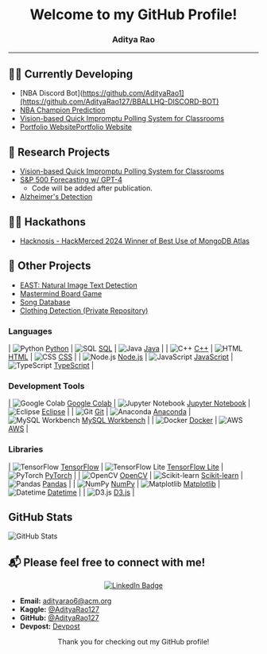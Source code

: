 <div align="center">

# Welcome to my GitHub Profile!
### Aditya Rao


</div>

---
## 👨‍💻 Currently Developing

- [NBA Discord Bot](https://github.com/AdityaRao1](https://github.com/AdityaRao127/BBALLHQ-DISCORD-BOT)
- [NBA Champion Prediction](https://github.com/rishavc300/nbaproj)
- [Vision-based Quick Impromptu Polling System for Classrooms](https://github.com/hajin-park/V-QUIP)
- [Portfolio Website](https://adityarao.co)[Portfolio Website](https://adityarao.co)


## 🔬 Research Projects
- [Vision-based Quick Impromptu Polling System for Classrooms](https://github.com/hajin-park/V-QUIP)
- [S&P 500 Forecasting w/ GPT-4](https://github.com/AdityaRao127/resume-projects#project-5)
   - Code will be added after publication.
- [Alzheimer's Detection](https://github.com/Sriramnat100/ASDRP_Files)

## 👨‍💻 Hackathons
- [Hacknosis - HackMerced 2024 Winner of Best Use of MongoDB Atlas](https://github.com/aelew/hackmerced-2024)

## 📂 Other Projects
- [EAST: Natural Image Text Detection](https://github.com/AdityaRao127/openCV-image-text-classification)
- [Mastermind Board Game](https://github.com/AdityaRao127/resume-projects/blob/main/Mastermind%20Game/Mastermind.java)
- [Song Database](https://github.com/AdityaRao127/resume-projects/blob/main/Mastermind%20Game/Mastermind.java)
- [Clothing Detection (Private Repository)](https://github.com/Gerald-Lu/clothing-detection-app)

### Languages

| ![Python](https://upload.wikimedia.org/wikipedia/commons/thumb/c/c3/Python-logo-notext.svg/50px-Python-logo-notext.svg.png) [Python](https://www.python.org/) | ![SQL](https://upload.wikimedia.org/wikipedia/commons/thumb/8/87/Sql_logo.svg/50px-Sql_logo.svg.png) [SQL](https://www.mysql.com/) | ![Java](https://upload.wikimedia.org/wikipedia/en/thumb/3/30/Java_programming_language_logo.svg/50px-Java_programming_language_logo.svg.png) [Java](https://www.java.com/) |
| ![C++](https://upload.wikimedia.org/wikipedia/commons/thumb/1/18/ISO_C%2B%2B_Logo.svg/50px-ISO_C%2B%2B_Logo.svg.png) [C++](https://isocpp.org/) | ![HTML](https://upload.wikimedia.org/wikipedia/commons/thumb/6/61/HTML5_logo_and_wordmark.svg/50px-HTML5_logo_and_wordmark.svg.png) [HTML](https://developer.mozilla.org/en-US/docs/Web/HTML) | ![CSS](https://upload.wikimedia.org/wikipedia/commons/thumb/d/d5/CSS3_logo_and_wordmark.svg/50px-CSS3_logo_and_wordmark.svg.png) [CSS](https://developer.mozilla.org/en-US/docs/Web/CSS) |
| ![Node.js](https://upload.wikimedia.org/wikipedia/commons/thumb/7/7e/Node.js_logo_2015.svg/50px-Node.js_logo_2015.svg.png) [Node.js](https://nodejs.org/) | ![JavaScript](https://upload.wikimedia.org/wikipedia/commons/thumb/9/99/JavaScript-logo.png/50px-JavaScript-logo.png) [JavaScript](https://developer.mozilla.org/en-US/docs/Web/JavaScript) | ![TypeScript](https://upload.wikimedia.org/wikipedia/commons/thumb/4/4c/TypeScript_logo_2020.svg/50px-TypeScript_logo_2020.svg.png) [TypeScript](https://www.typescriptlang.org/) |

### Development Tools

| ![Google Colab](https://upload.wikimedia.org/wikipedia/commons/thumb/3/38/Colab_logo.svg/50px-Colab_logo.svg.png) [Google Colab](https://colab.research.google.com/notebooks/intro.ipynb) | ![Jupyter Notebook](https://upload.wikimedia.org/wikipedia/commons/thumb/3/38/Jupyter_logo.svg/50px-Jupyter_logo.svg.png) [Jupyter Notebook](https://jupyter.org/) | ![Eclipse](https://upload.wikimedia.org/wikipedia/commons/thumb/2/24/Eclipse_logo.svg/50px-Eclipse_logo.svg.png) [Eclipse](https://www.eclipse.org/) |
| ![Git](https://upload.wikimedia.org/wikipedia/commons/thumb/e/e0/Git-logo.svg/50px-Git-logo.svg.png) [Git](https://git-scm.com/) | ![Anaconda](https://upload.wikimedia.org/wikipedia/commons/thumb/2/2b/Anaconda_Logo.svg/50px-Anaconda_Logo.svg.png) [Anaconda](https://www.anaconda.com/) | ![MySQL Workbench](https://upload.wikimedia.org/wikipedia/commons/thumb/5/59/MySQL_Workbench_Logo.svg/50px-MySQL_Workbench_Logo.svg.png) [MySQL Workbench](https://www.mysql.com/products/workbench/) |
| ![Docker](https://upload.wikimedia.org/wikipedia/commons/thumb/7/79/Docker_%28container_engine%29_logo.svg/50px-Docker_%28container_engine%29_logo.svg.png) [Docker](https://www.docker.com/) | ![AWS](https://upload.wikimedia.org/wikipedia/commons/thumb/5/51/AWS_Simple_Icons_Amazon_Web_Services_Logo.svg/50px-AWS_Simple_Icons_Amazon_Web_Services_Logo.svg.png) [AWS](https://aws.amazon.com/) |

### Libraries

| ![TensorFlow](https://upload.wikimedia.org/wikipedia/commons/thumb/2/2e/TensorFlow_logo.svg/50px-TensorFlow_logo.svg.png) [TensorFlow](https://www.tensorflow.org/) | ![TensorFlow Lite](https://upload.wikimedia.org/wikipedia/commons/thumb/2/2e/TensorFlow_logo.svg/50px-TensorFlow_logo.svg.png) [TensorFlow Lite](https://www.tensorflow.org/lite) | ![PyTorch](https://upload.wikimedia.org/wikipedia/commons/thumb/1/16/PyTorch_logo.svg/50px-PyTorch_logo.svg.png) [PyTorch](https://pytorch.org/) |
| ![OpenCV](https://upload.wikimedia.org/wikipedia/commons/thumb/3/32/OpenCV_Logo.svg/50px-OpenCV_Logo.svg.png) [OpenCV](https://opencv.org/) | ![Scikit-learn](https://upload.wikimedia.org/wikipedia/commons/thumb/0/08/Scikit-learn-logo.png/50px-Scikit-learn-logo.png) [Scikit-learn](https://scikit-learn.org/stable/) | ![Pandas](https://upload.wikimedia.org/wikipedia/commons/thumb/e/ed/Pandas_logo.svg/50px-Pandas_logo.svg.png) [Pandas](https://pandas.pydata.org/) |
| ![NumPy](https://upload.wikimedia.org/wikipedia/commons/thumb/3/31/NumPy_logo_2020.svg/50px-NumPy_logo_2020.svg.png) [NumPy](https://numpy.org/) | ![Matplotlib](https://upload.wikimedia.org/wikipedia/commons/thumb/2/21/Matplotlib_logo.svg/50px-Matplotlib_logo.svg.png) [Matplotlib](https://matplotlib.org/) | ![Datetime](https://upload.wikimedia.org/wikipedia/commons/thumb/c/c3/Python-logo-notext.svg/50px-Python-logo-notext.svg.png) [Datetime](https://docs.python.org/3/library/datetime.html) |
| ![D3.js](https://upload.wikimedia.org/wikipedia/commons/thumb/f/f4/D3.js-logo.svg/50px-D3.js-logo.svg.png) [D3.js](https://d3js.org/) |

## GitHub Stats

![GitHub Stats](https://github-readme-stats.vercel.app/api?username=AdityaRao127&show_icons=true&theme=dark)


## 📬 Please feel free to connect with me!

<div align="center">

[![LinkedIn Badge](https://img.shields.io/badge/-LinkedIn-blue?style=flat-square&logo=LinkedIn&logoColor=white)](https://www.linkedin.com/in/aditya-kr-rao/)
</div>


- **Email:** adityarao6@acm.org
- **Kaggle:** [@AdityaRao127](https://www.kaggle.com/adityarao127)
- **GitHub:** [@AdityaRao127](https://github.com/AdityaRao127)
- **Devpost:** [Devpost](https://devpost.com/rao-aditya-codes?ref_content=user-portfolio&ref_feature=portfolio&ref_medium=global-nav)

<div align="center">
  
Thank you for checking out my GitHub profile!

 </div>
